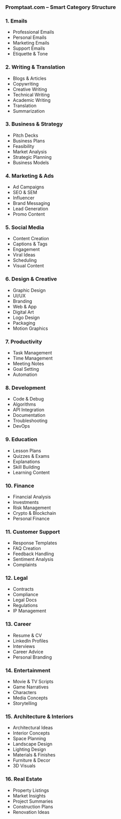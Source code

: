 ### Promptaat.com – Smart Category Structure

### 1. Emails
- Professional Emails
- Personal Emails
- Marketing Emails
- Support Emails
- Etiquette & Tone

### 2. Writing & Translation
- Blogs & Articles
- Copywriting
- Creative Writing
- Technical Writing
- Academic Writing
- Translation
- Summarization

### 3. Business & Strategy
- Pitch Decks
- Business Plans
- Feasibility
- Market Analysis
- Strategic Planning
- Business Models

### 4. Marketing & Ads
- Ad Campaigns
- SEO & SEM
- Influencer
- Brand Messaging
- Lead Generation
- Promo Content

### 5. Social Media
- Content Creation
- Captions & Tags
- Engagement
- Viral Ideas
- Scheduling
- Visual Content

### 6. Design & Creative
- Graphic Design
- UI/UX
- Branding
- Web & App
- Digital Art
- Logo Design
- Packaging
- Motion Graphics

### 7. Productivity
- Task Management
- Time Management
- Meeting Notes
- Goal Setting
- Automation

### 8. Development
- Code & Debug
- Algorithms
- API Integration
- Documentation
- Troubleshooting
- DevOps

### 9. Education
- Lesson Plans
- Quizzes & Exams
- Explanations
- Skill Building
- Learning Content

### 10. Finance
- Financial Analysis
- Investments
- Risk Management
- Crypto & Blockchain
- Personal Finance

### 11. Customer Support
- Response Templates
- FAQ Creation
- Feedback Handling
- Sentiment Analysis
- Complaints

### 12. Legal
- Contracts
- Compliance
- Legal Docs
- Regulations
- IP Management

### 13. Career
- Resume & CV
- LinkedIn Profiles
- Interviews
- Career Advice
- Personal Branding

### 14. Entertainment
- Movie & TV Scripts
- Game Narratives
- Characters
- Media Concepts
- Storytelling

### 15. Architecture & Interiors
- Architectural Ideas
- Interior Concepts
- Space Planning
- Landscape Design
- Lighting Design
- Materials & Finishes
- Furniture & Decor
- 3D Visuals

### 16. Real Estate
- Property Listings
- Market Insights
- Project Summaries
- Construction Plans
- Renovation Ideas
